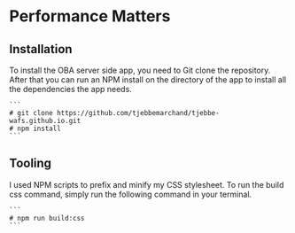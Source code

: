 # Performance Matters
## Installation
To install the OBA server side app, you need to Git clone the repository. After that you can run an NPM install on the directory of the app to install all the dependencies the app needs.

    ```
    # git clone https://github.com/tjebbemarchand/tjebbe-wafs.github.io.git
    # npm install
    ```

## Tooling
I used NPM scripts to prefix and minify my CSS stylesheet. To run the build css command, simply run the following command in your terminal.

    ```
    # npm run build:css
    ```